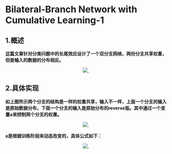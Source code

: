 

# Bilateral-Branch Network with Cumulative Learning-1

## 1.概述

**这篇文章针对分类问题中的长尾效应设计了一个双分支网络，两份分支共享权重，但是输入的数据的分布相反。**

<div align=center>
<img src="https://note.youdao.com/yws/api/personal/file/WEB64c693b22b305bb286f270e1614f146a?method=download&shareKey=dadcb14ac28d74a35943b71b7abf7a19"/>.
</div>


## 2.具体实现

**如上图所示两个分支的结构是一样的权重共享，输入不一样，上面一个分支的输入是原始数据分布，下面一个分支的输入是原始分布的reverse版。其中通过一个变量a来控制两个分支的权重。**

<div align=center>
<img src="https://note.youdao.com/yws/api/personal/file/WEBd06692bf7f9143dcc408e6db6d438494?method=download&shareKey=ae98fb22d0f13cff4cf63ac389873792"/>.
</div>

**a是根据训练阶段来动态改变的，具体公式如下：**

<div align=center>
<img src="https://note.youdao.com/yws/api/personal/file/WEB8b467c38afa0c4f2c6cda89aab1cc8fa?method=download&shareKey=169bcc0921c6f86c4e050fc312395a96"/>.
</div>

